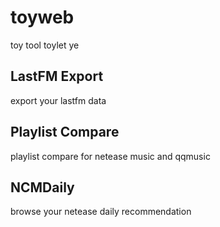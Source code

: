 # toyweb

toy tool toylet ye

## LastFM Export

export your lastfm data

## Playlist Compare

playlist compare for netease music and qqmusic

## NCMDaily

browse your netease daily recommendation
